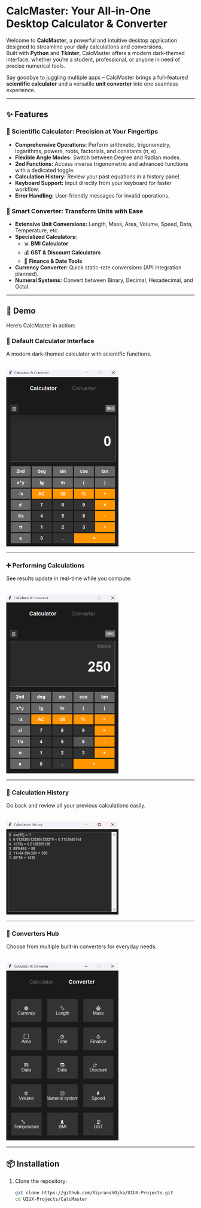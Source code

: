 # CalcMaster: Your All-in-One Desktop Calculator & Converter  

Welcome to **CalcMaster**, a powerful and intuitive desktop application designed to streamline your daily calculations and conversions.  
Built with **Python** and **Tkinter**, CalcMaster offers a modern dark-themed interface, whether you’re a student, professional, or anyone in need of precise numerical tools.  

Say goodbye to juggling multiple apps – CalcMaster brings a full-featured **scientific calculator** and a versatile **unit converter** into one seamless experience.  

---

## ✨ Features  

### 🚀 Scientific Calculator: Precision at Your Fingertips  
- **Comprehensive Operations:** Perform arithmetic, trigonometry, logarithms, powers, roots, factorials, and constants (π, e).  
- **Flexible Angle Modes:** Switch between Degree and Radian modes.  
- **2nd Functions:** Access inverse trigonometric and advanced functions with a dedicated toggle.  
- **Calculation History:** Review your past equations in a history panel.  
- **Keyboard Support:** Input directly from your keyboard for faster workflow.  
- **Error Handling:** User-friendly messages for invalid operations.  

### 🔄 Smart Converter: Transform Units with Ease  
- **Extensive Unit Conversions:** Length, Mass, Area, Volume, Speed, Data, Temperature, etc.  
- **Specialized Calculators:**  
  - 📊 **BMI Calculator**  
  - 💰 **GST & Discount Calculators**  
  - 🏦 **Finance & Date Tools**  
- **Currency Converter:** Quick static-rate conversions (API integration planned).  
- **Numeral Systems:** Convert between Binary, Decimal, Hexadecimal, and Octal.  

---

## 📸 Demo  

Here’s CalcMaster in action:  

### 🧮 Default Calculator Interface  
A modern dark-themed calculator with scientific functions.  
<br>  
<img src="screenshots/calculator-default.png" alt="Default Calculator Interface" width="300"/>  

---

### ➕ Performing Calculations  
See results update in real-time while you compute.  
<br>  
<img src="screenshots/calculator-working.png" alt="Calculator performing a calculation" width="300"/>  

---

### 📜 Calculation History  
Go back and review all your previous calculations easily.  
<br>  
<img src="screenshots/calculation-history.png" alt="Calculation History" width="300"/>  

---

### 🔄 Converters Hub  
Choose from multiple built-in converters for everyday needs.  
<br>  
<img src="screenshots/converters-menu.png" alt="Converter Options" width="300"/>  

---

## 📦 Installation  

1. Clone the repository:  
   ```bash
   git clone https://github.com/VipranshOjha/UIUX-Projects.git
   cd UIUX-Projects/CalcMaster
